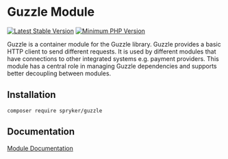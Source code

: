 # Guzzle Module
[![Latest Stable Version](https://poser.pugx.org/spryker/guzzle/v/stable.svg)](https://packagist.org/packages/spryker/guzzle)
[![Minimum PHP Version](https://img.shields.io/badge/php-%3E%3D%207.3-8892BF.svg)](https://php.net/)

Guzzle is a container module for the Guzzle library. Guzzle provides a basic HTTP client to send different requests. It is used by different modules that have connections to other integrated systems e.g. payment providers. This module has a central role in managing Guzzle dependencies and supports better decoupling between modules.

## Installation

```
composer require spryker/guzzle
```

## Documentation

[Module Documentation](https://academy.spryker.com/developing_with_spryker/module_guide/modules.html)
